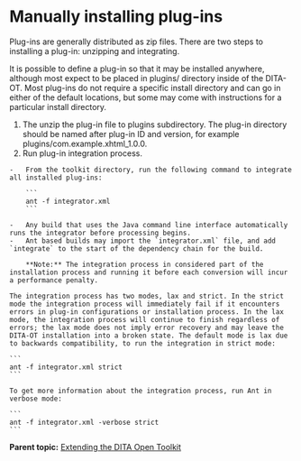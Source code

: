 # Manually installing plug-ins

Plug-ins are generally distributed as zip files. There are two steps to installing a plug-in: unzipping and integrating.

It is possible to define a plug-in so that it may be installed anywhere, although most expect to be placed in plugins/ directory inside of the DITA-OT. Most plug-ins do not require a specific install directory and can go in either of the default locations, but some may come with instructions for a particular install directory.

1.   The unzip the plug-in file to plugins subdirectory. The plug-in directory should be named after plug-in ID and version, for example plugins/com.example.xhtml\_1.0.0.
2.   Run plug-in integration process. 

    -   From the toolkit directory, run the following command to integrate all installed plug-ins:

        ```
        ant -f integrator.xml 
        ```

    -   Any build that uses the Java command line interface automatically runs the integrator before processing begins.
    -   Ant based builds may import the `integrator.xml` file, and add `integrate` to the start of the dependency chain for the build.

        **Note:** The integration process in considered part of the installation process and running it before each conversion will incur a performance penalty.

    The integration process has two modes, lax and strict. In the strict mode the integration process will immediately fail if it encounters errors in plug-in configurations or installation process. In the lax mode, the integration process will continue to finish regardless of errors; the lax mode does not imply error recovery and may leave the DITA-OT installation into a broken state. The default mode is lax due to backwards compatibility, to run the integration in strict mode:

    ```
    ant -f integrator.xml strict
    ```

    To get more information about the integration process, run Ant in verbose mode:

    ```
    ant -f integrator.xml -verbose strict
    ```


**Parent topic:** [Extending the DITA Open Toolkit](../dev_ref/extending-the-ot.md)

